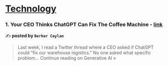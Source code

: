 
<h1><a href=https://medium.com/tag/technology/recommended target="_blank" rel="noopener noreferrer">Technology</a></h1>
<h3>1. Your CEO Thinks ChatGPT Can Fix The Coffee Machine - <a href="https://generativeai.pub/your-ceo-thinks-chatgpt-can-fix-the-coffee-machine-fec733c23d24?source=rss------technology-5" target="_blank" rel="noopener noreferrer">link</a></h3>

✍️ **posted by `Berker Ceylan`**

<blockquote>Last week, I read a Twitter thread where a CEO asked if ChatGPT could “fix our warehouse logistics.” No one asked what specific problem…
Continue reading on Generative AI »</blockquote>

